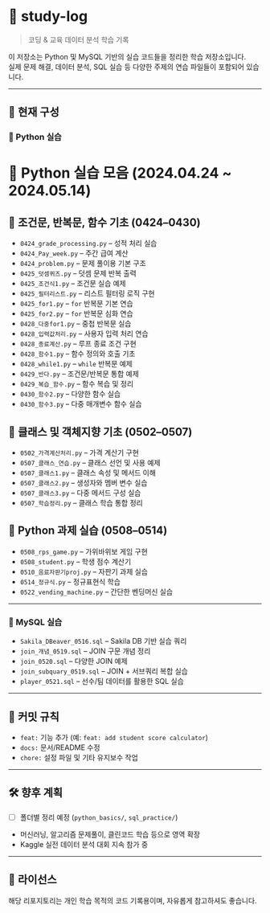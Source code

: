 # 📘 study-log

> 코딩 & 교육 데이터 분석 학습 기록

이 저장소는 Python 및 MySQL 기반의 실습 코드들을 정리한 학습 저장소입니다.  
실제 문제 해결, 데이터 분석, SQL 실습 등 다양한 주제의 연습 파일들이 포함되어 있습니다.

---

## 📁 현재 구성

### 🐍 Python 실습

# 🐍 Python 실습 모음 (2024.04.24 ~ 2024.05.14)

## 🔹 조건문, 반복문, 함수 기초 (0424–0430)

- `0424_grade_processing.py` – 성적 처리 실습
- `0424_Pay_week.py` – 주간 급여 계산
- `0424_problem.py` – 문제 풀이용 기본 구조
- `0425_덧셈퀴즈.py` – 덧셈 문제 반복 출력
- `0425_조건식1.py` – 조건문 실습 예제
- `0425_필터리스트.py` – 리스트 필터링 로직 구현
- `0425_for1.py` – `for` 반복문 기본 연습
- `0425_for2.py` – `for` 반복문 심화 연습
- `0428_다중for1.py` – 중첩 반복문 실습
- `0428_입력값처리.py` – 사용자 입력 처리 연습
- `0428_종료계산.py` – 루프 종료 조건 구현
- `0428_함수1.py` – 함수 정의와 호출 기초
- `0428_while1.py` – `while` 반복문 예제
- `0429_반다.py` – 조건문/반복문 통합 예제
- `0429_복습_함수.py` – 함수 복습 및 정리
- `0430_함수2.py` – 다양한 함수 실습
- `0430_함수3.py` – 다중 매개변수 함수 실습

## 🔹 클래스 및 객체지향 기초 (0502–0507)

- `0502_가격계산처리.py` – 가격 계산기 구현
- `0507_클래스_연습.py` – 클래스 선언 및 사용 예제
- `0507_클래스1.py` – 클래스 속성 및 메서드 이해
- `0507_클래스2.py` – 생성자와 멤버 변수 실습
- `0507_클래스3.py` – 다중 메서드 구성 실습
- `0507_학습정리.py` – 클래스 학습 통합 정리

## 🔹 Python 과제 실습 (0508–0514)

- `0508_rps_game.py` – 가위바위보 게임 구현
- `0508_student.py` – 학생 점수 계산기
- `0510_음료자판기proj.py` – 자판기 과제 실습
- `0514_정규식.py` – 정규표현식 학습
- `0522_vending_machine.py` – 간단한 벤딩머신 실습
  
---

### 🐬 MySQL 실습

- `Sakila_DBeaver_0516.sql` – Sakila DB 기반 실습 쿼리
- `join_개념_0519.sql` – JOIN 구문 개념 정리
- `join_0520.sql` – 다양한 JOIN 예제
- `join_subquary_0519.sql` – JOIN + 서브쿼리 복합 실습
- `player_0521.sql` – 선수/팀 데이터를 활용한 SQL 실습

---

## 📌 커밋 규칙

- `feat:` 기능 추가 (예: `feat: add student score calculator`)
- `docs:` 문서/README 수정
- `chore:` 설정 파일 및 기타 유지보수 작업

---

## 🛠 향후 계획

- [ ] 폴더별 정리 예정 (`python_basics/`, `sql_practice/`)
- 머신러닝, 알고리즘 문제풀이, 클린코드 학습 등으로 영역 확장
- Kaggle 실전 데이터 분석 대회 지속 참가 중

---

## 📄 라이선스

해당 리포지토리는 개인 학습 목적의 코드 기록용이며, 자유롭게 참고하셔도 좋습니다.
